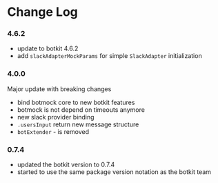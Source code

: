 # Change Log

### 4.6.2
* update to botkit 4.6.2
* add `slackAdapterMockParams` for simple `SlackAdapter` initialization 

### 4.0.0
Major update with breaking changes
* bind botmock core to new botkit features
* botmock is not depend on timeouts anymore
* new slack provider binding
* `.usersInput` return new message structure
* `botExtender` - is removed

### 0.7.4
* updated the botkit version to 0.7.4
* started to use the same package version notation as the botkit team
